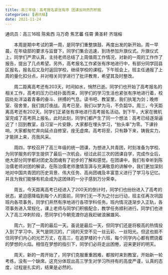 ```yaml
---
title: 高三年级：高考报名紧张有序 团课反响热烈积极
categories: [通讯稿]
date: 2021-11-24
---
```


通讯员：高三16班 陈紫西 马万奇 焦艺蕃 任霄 黄圣轩 齐瑞榕

　　本周是期中考试的第一周，是同学们重整旗鼓、再度出发的新开始。周一早晨，在年级部的要求与监督下，同学们集合迅速，到场参加升旗仪式。升旗仪式上，同学们严肃认真，主持老师总结了上周值周工作情况，对新的一周的工作作了报告，提出了几点希望。另外，高考报名工作紧张有序地进行中，有部分同学回县区报名，报名后又及时返回学校，继续学校的课程。下午班会上，班主任通报了上周的量化扣分点，并对相关同学进行了批评教育，希望其及时整改。

　　周二距离高考还有203天，时间如水，悄然已逝。同学们也开始了高考报名的相关工作，高考的压力已经扑面而来，同学们的学习生活也紧张有序地进行着，校园处处洋溢着青春的奋斗、拼搏的气息。读书吧、教室里，我们执笔为剑；晚修室、宿舍里，我们挑灯夜战。高考已至，我们以梦为马，不负韶华。周三，今天距离高考还有202天。同学们正紧张有序地进行高考报名活动。到下午，大家在微机室完成了高考网上报名，此时此刻，同学们都产生了同一个想法：高考已经逐渐逼近了！回到教室，自习室一片安静，大家都在埋头学习，“抬头率”为零。下课铃响，大家都匆忙奔向延点自修室，座无虚席。高考将至，只有静下来，铸我实力，才能拼上来，亮我风采。

　　周四，学校召开了高三年级的统一团课，为想进入共青团，时刻准备为学校、为同学服务的学生提供了最后一次机会。经过此前三次的团课自学，完成作业后，绝大部分同学都对团史及团魂有了初步的了解和感觉。在团课中，我们有幸听到陈治儒老师对团的解读，在陈治儒老师激情澎湃与充满敬意的讲解中，我们更加深刻地对中国共青团的历史背景、伟大任务、高尚团魂及丰富意义进行了学习与记忆。并且为我们能够有机会成为这团体的一分子感到万分荣幸。

　　周五，今天距离高考已经进入了200天的倒计时，同学们也纷纷进入了高考的状态，紧迫感降临到每个人的面前，同学们无一不为之付出行动，班主任再次巩固班内各项事务，同学们井然有序地进行各项学科任务。班内情况逐渐步入正轨，各项事务进入常规化，课上老师与同学们积极配合，教学任务顺利进行。同学们也进入了高三冲刺阶段，愿同学们今朝竞渡你追我赶破浪展雄风、

　　周六，到了一周的最后一天。虽说是最后一天，但同学们还是将极高的热情投入到了学习中。天气是阴沉的，广阔的天空不见一丝云彩、一丝阳光。但这也抵不住同学们内心的光芒万丈，在高三，在追梦楼的十六班，每个同学内心都有燃烧着的梦想的火焰。相信在梦想的指引下，同学们必将走出困倦，迎来更好的明天。

　　周天，新的一周开始了，同学们克服重重困难，都按时来到教室，开始新一轮考练，没有一个缺席。这充分体现出高三学生对学习所持有的高度严谨，认真的态度，过程是扎实的，结果是必然的。 
